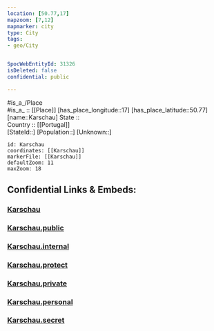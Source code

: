 ```yaml
---
location: [50.77,17] 
mapzoom: [7,12] 
mapmarker: city 
type: City
tags:
- geo/City


SpocWebEntityId: 31326
isDeleted: false
confidential: public

---
```

#is_a_/Place  
#is_a_ :: [[Place]] 
[has_place_longitude::17] 
[has_place_latitude::50.77] 
[name::Karschau] 
State ::  
Country :: [[Portugal]]  
[StateId::] 
[Population::] 
[Unknown::] 


```leaflet
id: Karschau
coordinates: [[Karschau]] 
markerFile: [[Karschau]] 
defaultZoom: 11 
maxZoom: 18
```


## Confidential Links & Embeds: 

### [Karschau](/_Standards/Earth/Continent/Europe/Europe~East/Poland/Provinces~Poland/Lower_Silesian/City/Karschau.md) 

### [Karschau.public](/_public/Earth/Continent/Europe/Europe~East/Poland/Provinces~Poland/Lower_Silesian/City/Karschau.public.md) 

### [Karschau.internal](/_internal/Earth/Continent/Europe/Europe~East/Poland/Provinces~Poland/Lower_Silesian/City/Karschau.internal.md) 

### [Karschau.protect](/_protect/Earth/Continent/Europe/Europe~East/Poland/Provinces~Poland/Lower_Silesian/City/Karschau.protect.md) 

### [Karschau.private](/_private/Earth/Continent/Europe/Europe~East/Poland/Provinces~Poland/Lower_Silesian/City/Karschau.private.md) 

### [Karschau.personal](/_personal/Earth/Continent/Europe/Europe~East/Poland/Provinces~Poland/Lower_Silesian/City/Karschau.personal.md) 

### [Karschau.secret](/_secret/Earth/Continent/Europe/Europe~East/Poland/Provinces~Poland/Lower_Silesian/City/Karschau.secret.md)

